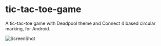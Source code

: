 # tic-tac-toe-game
A tic-tac-toe game with Deadpool theme and Connect 4 based circular marking, for Android. 

![ScreenShot](https://cloud.githubusercontent.com/assets/12188220/14324993/ec9ecbbc-fc44-11e5-8b7b-6a5b9fdc566d.png)
